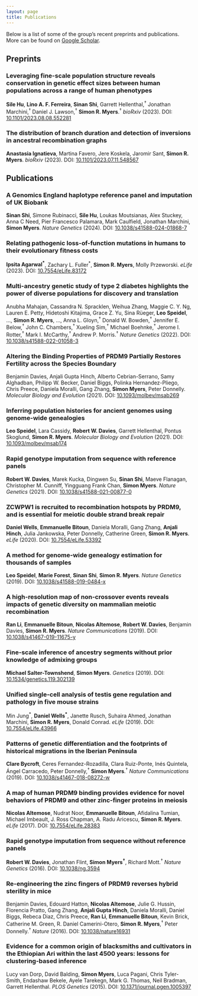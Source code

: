 ```yaml
---
layout: page
title: Publications
---
```

Below is a list of some of the group’s recent preprints and publications.
More can be found on [Google Scholar](https://scholar.google.co.uk/citations?user=IUkRO7gAAAAJ).


## Preprints
### Leveraging fine-scale population structure reveals conservation in genetic effect sizes between human populations across a range of human phenotypes
**Sile Hu**, **Lino A. F. Ferreira**, **Sinan Shi**, Garrett Hellenthal,<sup>&#8224;</sup> Jonathan Marchini,<sup>&#8224;</sup> Daniel J. Lawson,<sup>&#8224;</sup> **Simon R. Myers**.<sup>&#8224;</sup>
*bioRxiv* (2023). DOI: [10.1101/2023.08.08.552281](https://doi.org/10.1101/2023.08.08.552281)

### The distribution of branch duration and detection of inversions in ancestral recombination graphs
**Anastasia Ignatieva**, Martina Favero, Jere Koskela, Jaromir Sant, **Simon R. Myers**.
*bioRxiv* (2023). DOI: [10.1101/2023.07.11.548567](https://doi.org/10.1101/2023.07.11.548567)


## Publications
### A Genomics England haplotype reference panel and imputation of UK Biobank
**Sinan Shi**, Simone Rubinacci, **Sile Hu**, Loukas Moutsianas, Alex Stuckey, Anna C Need, Pier Francesco Palamara, Mark Caulfield, Jonathan Marchini, **Simon Myers**.
*Nature Genetics* (2024). DOI: [10.1038/s41588-024-01868-7](https://doi.org/10.1038/s41588-024-01868-7)

### Relating pathogenic loss-of-function mutations in humans to their evolutionary fitness costs
**Ipsita Agarwal<sup>\*</sup>**, Zachary L. Fuller<sup>\*</sup>, **Simon R. Myers**, Molly Przeworski.
*eLife* (2023). DOI: [10.7554/eLife.83172](https://doi.org/10.7554/eLife.83172)

### Multi-ancestry genetic study of type 2 diabetes highlights the power of diverse populations for discovery and translation
Anubha Mahajan, Cassandra N. Spracklen, Weihua Zhang, Maggie C. Y. Ng, Lauren E. Petty, Hidetoshi Kitajima, Grace Z. Yu, Sina Rüeger, **Leo Speidel**, ..., **Simon R. Myers**, ..., Anna L. Gloyn,<sup>&#8224;</sup> Donald W. Bowden,<sup>&#8224;</sup> Jennifer E. Below,<sup>&#8224;</sup> John C. Chambers,<sup>&#8224;</sup> Xueling Sim,<sup>&#8224;</sup> Michael Boehnke,<sup>&#8224;</sup> Jerome I. Rotter,<sup>&#8224;</sup> Mark I. McCarthy,<sup>&#8224;</sup> Andrew P. Morris.<sup>&#8224;</sup>
*Nature Genetics* (2022). DOI: [10.1038/s41588-022-01058-3](https://doi.org/10.1038/s41588-022-01058-3)

### Altering the Binding Properties of PRDM9 Partially Restores Fertility across the Species Boundary
Benjamin Davies, Anjali Gupta Hinch, Alberto Cebrian-Serrano, Samy Alghadban, Philipp W. Becker, Daniel Biggs, Polinka Hernandez-Pliego, Chris Preece, Daniela Moralli, Gang Zhang, **Simon Myers**, Peter Donnelly.
*Molecular Biology and Evolution* (2021). DOI: [10.1093/molbev/msab269](https://doi.org/10.1093/molbev/msab269)

### Inferring population histories for ancient genomes using genome-wide genealogies
**Leo Speidel**, Lara Cassidy, **Robert W. Davies**, Garrett Hellenthal, Pontus Skoglund, **Simon R. Myers**.
*Molecular Biology and Evolution* (2021). DOI: [10.1093/molbev/msab174](https://doi.org/10.1093/molbev/msab174)

### Rapid genotype imputation from sequence with reference panels
**Robert W. Davies**, Marek Kucka, Dingwen Su, **Sinan Shi**, Maeve Flanagan, Christopher M. Cunniff, Yingguang Frank Chan, **Simon Myers**.
*Nature Genetics* (2021). DOI: [10.1038/s41588-021-00877-0](https://doi.org/10.1038/s41588-021-00877-0)

### ZCWPW1 is recruited to recombination hotspots by PRDM9, and is essential for meiotic double strand break repair
**Daniel Wells**, **Emmanuelle Bitoun**, Daniela Moralli, Gang Zhang, **Anjali Hinch**, Julia Jankowska, Peter Donnelly, Catherine Green, **Simon R. Myers**.
*eLife* (2020). DOI: [10.7554/eLife.53392](https://doi.org/10.7554/eLife.53392)

### A method for genome-wide genealogy estimation for thousands of samples
**Leo Speidel**, **Marie Forest**, **Sinan Shi**, **Simon R. Myers**.
*Nature Genetics* (2019). DOI: [10.1038/s41588-019-0484-x](https://doi.org/10.1038/s41588-019-0484-x)

### A high-resolution map of non-crossover events reveals impacts of genetic diversity on mammalian meiotic recombination
**Ran Li**, **Emmanuelle Bitoun**, **Nicolas Altemose**, **Robert W. Davies**, Benjamin Davies, **Simon R. Myers**.
*Nature Communications* (2019). DOI: [10.1038/s41467-019-11675-y](https://doi.org/10.1038/s41467-019-11675-y)

### Fine-scale inference of ancestry segments without prior knowledge of admixing groups
**Michael Salter-Townshend**, **Simon Myers**.
*Genetics* (2019). DOI: [10.1534/genetics.119.302139](https://doi.org/10.1534/genetics.119.302139)

### Unified single-cell analysis of testis gene regulation and pathology in five mouse strains
Min Jung<sup>\*</sup>, **Daniel Wells<sup>\*</sup>**, Janette Rusch, Suhaira Ahmed, Jonathan Marchini, **Simon R. Myers**, Donald Conrad.
*eLife* (2019). DOI: [10.7554/eLife.43966](https://doi.org/10.7554/eLife.43966)

### Patterns of genetic differentiation and the footprints of historical migrations in the Iberian Peninsula
**Clare Bycroft**, Ceres Fernandez-Rozadilla, Clara Ruiz-Ponte, Inés Quintela, Ángel Carracedo, Peter Donnelly,<sup>&#8224;</sup> **Simon Myers**.<sup>&#8224;</sup>
*Nature Communications* (2019). DOI: [10.1038/s41467-018-08272-w](https://doi.org/10.1038/s41467-018-08272-w)

### A map of human PRDM9 binding provides evidence for novel behaviors of PRDM9 and other zinc-finger proteins in meiosis
**Nicolas Altemose**, Nudrat Noor, **Emmanuelle Bitoun**, Afidalina Tumian, Michael Imbeault, J. Ross Chapman, A. Radu Aricescu, **Simon R. Myers**. *eLife* (2017). DOI: [10.7554/eLife.28383](https://doi.org/10.7554/eLife.28383)

### Rapid genotype imputation from sequence without reference panels
**Robert W. Davies**, Jonathan Flint, **Simon Myers<sup>&#8224;</sup>**, Richard Mott.<sup>&#8224;</sup> *Nature Genetics* (2016). DOI: [10.1038/ng.3594](https://doi.org/10.1038/ng.3594)

### Re-engineering the zinc fingers of PRDM9 reverses hybrid sterility in mice
Benjamin Davies, Edouard Hatton, **Nicolas Altemose**, Julie G. Hussin, Florencia Pratto, Gang Zhang, **Anjali Gupta Hinch**, Daniela Moralli, Daniel Biggs, Rebeca Diaz, Chris Preece, **Ran Li**, **Emmanuelle Bitoun**, Kevin Brick, Catherine M. Green, R. Daniel Camerini-Otero, **Simon R. Myers**,<sup>&#8224;</sup> Peter Donnelly.<sup>&#8224;</sup> *Nature* (2016). DOI: [10.1038/nature16931](https://doi.org/10.1038/nature16931)

### Evidence for a common origin of blacksmiths and cultivators in the Ethiopian Ari within the last 4500 years: lessons for clustering-based inference
Lucy van Dorp, David Balding, **Simon Myers**, Luca Pagani, Chris Tyler-Smith, Endashaw Bekele, Ayele Tarekegn, Mark G. Thomas, Neil Bradman, Garrett Hellenthal. *PLOS Genetics* (2015). DOI: [10.1371/journal.pgen.1005397](https://doi.org/10.1371/journal.pgen.1005397)
